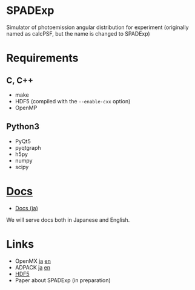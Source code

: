 # SPADExp
Simulator of photoemission angular distribution for experiment
(originally named as calcPSF, but the name is changed to SPADExp)

# Requirements
## C, C++
- make
- HDF5 (compiled with the ```--enable-cxx``` option)
- OpenMP

## Python3
- PyQt5
- pyqtgraph
- h5py
- numpy
- scipy

# [Docs](https://github.com/Hiroaki-Tanaka-0606/SPADExp/tree/main/Docs)
- [Docs (ja)](https://github.com/Hiroaki-Tanaka-0606/SPADExp/raw/main/Docs/SPADExp_docs_ja.pdf)

We will serve docs both in Japanese and English.

# Links
- OpenMX [ja](http://www.openmx-square.org/openmx_man3.9jp/index.html) [en](http://www.openmx-square.org/openmx_man3.9/index.html)
- ADPACK [ja](http://www.openmx-square.org/adpack_man2.2_jp/adpack2_2_jp.html) [en](http://www.openmx-square.org/adpack_man2.2/adpack2_2.html)
- [HDF5](https://www.hdfgroup.org/)
- Paper about SPADExp (in preparation)

